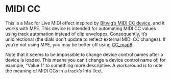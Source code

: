 # MIDI CC

This is a Max for Live MIDI effect inspired by [Bitwig’s MIDI CC device](https://www.bitwig.com/userguide/latest/midi/#midi_cc), and it works with MPE. This device is intended for automating MIDI CC values using track automation instead of clip envelopes. Consequently, it’s unidirectional (the dials don’t update to reflect external MIDI CC changes). If you’re not using MPE, you may be better off using [CC_map8](https://maxforlive.com/library/device/2560/cc-map8).

Note that it seems to be impossible to change device control names after a device is loaded. This means you can’t change a device control name of, for example, “Value 1” to something more descriptive. A workaround is to note the meaning of MIDI CCs in a track’s Info Text.
